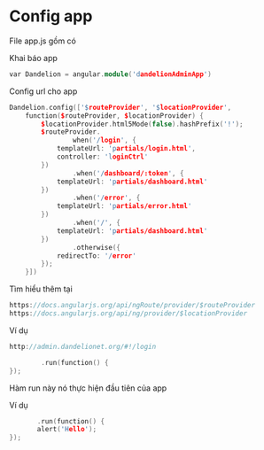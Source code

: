 # Config app

File app.js gồm có

Khai báo app
```cpp
var Dandelion = angular.module('dandelionAdminApp')
```

Config url cho app
```cpp
Dandelion.config(['$routeProvider', '$locationProvider',
    function($routeProvider, $locationProvider) {
        $locationProvider.html5Mode(false).hashPrefix('!');
        $routeProvider.
                when('/login', {
            templateUrl: 'partials/login.html',
            controller: 'loginCtrl'
        })
                .when('/dashboard/:token', {
            templateUrl: 'partials/dashboard.html'
        })
                .when('/error', {
            templateUrl: 'partials/error.html'
        })
                .when('/', {
            templateUrl: 'partials/dashboard.html'
        })
                .otherwise({
            redirectTo: '/error'
        });
    }])
```
Tìm hiểu thêm tại

```cpp
https://docs.angularjs.org/api/ngRoute/provider/$routeProvider
https://docs.angularjs.org/api/ng/provider/$locationProvider
```

Ví dụ 
```cpp
http://admin.dandelionet.org/#!/login
```
```cpp
        .run(function() {
});
```
Hàm run này nó thực hiện đầu tiên của app

Ví dụ
 ```cpp
        .run(function() {
        alert('Hello');
});
```
